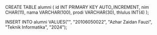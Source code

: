 CREATE TABLE alumni (
            id INT PRIMARY KEY AUTO_INCREMENT,
            nim CHAR(11),
            nama VARCHAR(100),
            prodi VARCHAR(30),
            thlulus INT(4)
        );

INSERT INTO alumni VALUES("", "20106050022", "Azhar Zaidan Fauzi", "Teknik Informatika", "2024");